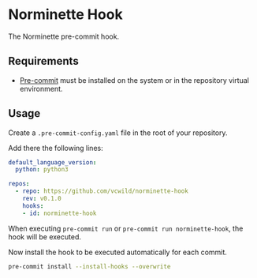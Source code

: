 # Norminette Hook

The Norminette pre-commit hook.

## Requirements

- [Pre-commit](https://pre-commit.com/index.html) must be installed on the system or in the repository virtual environment.

## Usage

Create a `.pre-commit-config.yaml` file in the root of your repository.

Add there the following lines:

```yaml
default_language_version:
  python: python3

repos:
  - repo: https://github.com/vcwild/norminette-hook
    rev: v0.1.0
    hooks:
    - id: norminette-hook
```

When executing `pre-commit run` or `pre-commit run norminette-hook`, the hook will be executed.

Now install the hook to be executed automatically for each commit.

```bash
pre-commit install --install-hooks --overwrite
```
